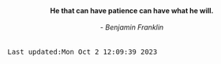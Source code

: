 
<div align="center"><b><span>He that can have patience can have what he will.</span></b><br><br><i> - Benjamin Franklin</i></div>
<br><br><kbd>Last updated:Mon Oct  2 12:09:39 2023</kbd>